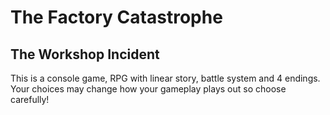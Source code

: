 # The Factory Catastrophe
## The Workshop Incident
This is a console game, RPG with linear story, battle system and 4 endings.
Your choices may change how your gameplay plays out so choose carefully!
